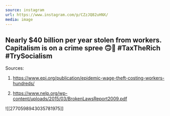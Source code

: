 ```yaml
---
source: instagram
url: https://www.instagram.com/p/CZzJQ82uHNX/
media: image
---
```


## Nearly $40 billion per year stolen from workers. Capitalism is on a crime spree 🙃🌹 #TaxTheRich #TrySocialism

Sources:

1. https://www.epi.org/publication/epidemic-wage-theft-costing-workers-hundreds/

2. https://www.nelp.org/wp-content/uploads/2015/03/BrokenLawsReport2009.pdf

![[2770598943035781975]]


